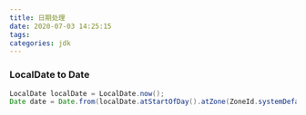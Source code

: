 ```yaml
---
title: 日期处理
date: 2020-07-03 14:25:15
tags:
categories: jdk
---
```

<!-- toc -->
### LocalDate to Date
``` java
LocalDate localDate = LocalDate.now();
Date date = Date.from(localDate.atStartOfDay().atZone(ZoneId.systemDefault()).toInstant());
```